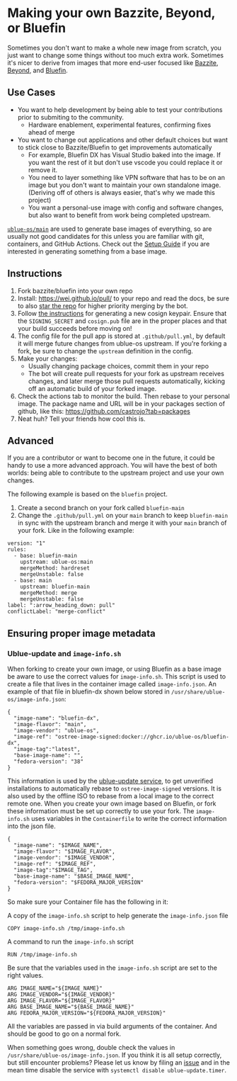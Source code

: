 # Making your own Bazzite, Beyond, or Bluefin
 
Sometimes you don't want to make a whole new image from scratch, you just want to change some things without too much extra work. Sometimes it's nicer to derive from images that more end-user focused like [Bazzite](https://github.com/ublue-os/bazzite), [Beyond](https://github.com/ublue-os/beyond), and [Bluefin](https://github.com/ublue-os/bluefin).
 
## Use Cases
 
- You want to help development by being able to test your contributions prior to submiting to the community.
    - Hardware enablement, experimental features, confirming fixes ahead of merge
- You want to change out applications and other default choices but want to stick close to Bazzite/Bluefin to get improvements automatically
    - For example, Bluefin DX has Visual Studio baked into the image. If you want the rest of it but don't use vscode you could replace it or remove it. 
    - You need to layer something like VPN software that has to be on an image but you don't want to maintain your own standalone image. (Deriving off of others is always easier, that's why we made this project)
    - You want a personal-use image with config and software changes, but also want to benefit from work being completed upstream.
 
[`ublue-os/main`](https://github.com/ublue-os/main) are used to generate base images of everything, so are usually not good candidates for this unless you are familiar with git, containers, and GitHub Actions. Check out the [Setup Guide](/tinker/setup/) if you are interested in generating something from a base image.

## Instructions
 
1. Fork bazzite/bluefin into your own repo
1. Install: https://wei.github.io/pull/ to your repo and read the docs, be sure to also [star the repo](https://github.com/wei/pull) for higher priority merging by the bot.
1. Follow [the instructions](/tinker/setup/manual/?h=signing#3-set-up-container-signing) for generating a new cosign keypair. Ensure that the `SIGNING_SECRET` and `cosign.pub` file are in the proper places and that your build succeeds before moving on!
1. The config file for the pull app is stored at `.github/pull.yml`, by default it will merge future changes from ublue-os upstream. If you're forking a fork, be sure to change the `upstream` definition in the config.
1. Make your changes:
   - Usually changing package choices, commit them in your repo
   - The bot will create pull requests for your fork as upstream receives changes, and later merge those pull requests automatically, kicking off an automatic build of your forked image.
1. Check the actions tab to monitor the build. Then rebase to your personal image. The package name and URL will be in your packages section of github, like this: https://github.com/castrojo?tab=packages
1. Neat huh? Tell your friends how cool this is. 

## Advanced
If you are a contributor or want to become one in the future, it could be handy to use a more advanced approach. You will have the best of both worlds: being able to contribute to the upstream project and use your own changes.

The following example is based on the `bluefin` project.

1. Create a second branch on your fork called `bluefin-main`
1. Change the `.github/pull.yml` on your `main` branch to keep `bluefin-main` in sync with the upstream branch and merge it with your `main` branch of your fork. Like in the following example:
```
version: "1"
rules:
  - base: bluefin-main
    upstream: ublue-os:main
    mergeMethod: hardreset
    mergeUnstable: false
  - base: main
    upstream: bluefin-main
    mergeMethod: merge
    mergeUnstable: false
label: ":arrow_heading_down: pull"
conflictLabel: "merge-conflict"
```

## Ensuring proper image metadata

### Ublue-update and `image-info.sh`

When forking to create your own image, or using Bluefin as a base image be aware to use the correct values for `image-info.sh`. This script is used to create a file that lives in the container image called `image-info.json`. An example of that file in bluefin-dx shown below stored in `/usr/share/ublue-os/image-info.json`:
```
{
  "image-name": "bluefin-dx",
  "image-flavor": "main",
  "image-vendor": "ublue-os",
  "image-ref": "ostree-image-signed:docker://ghcr.io/ublue-os/bluefin-dx",
  "image-tag":"latest",
  "base-image-name": "",
  "fedora-version": "38"
}
```

This information is used by the [ublue-update service](https://github.com/ublue-os/ublue-update/tree/main/files/usr/lib/systemd), to get unverified installations to automatically rebase to `ostree-image-signed` versions. It is also used by the offline ISO to rebase from a local image to the correct remote one. When you create your own image based on Bluefin, or fork these information must be set up correctly to use your fork. The `image-info.sh` uses variables in the `Containerfile` to write the correct information into the json file. 

```
{
  "image-name": "$IMAGE_NAME",
  "image-flavor": "$IMAGE_FLAVOR",
  "image-vendor": "$IMAGE_VENDOR",
  "image-ref": "$IMAGE_REF",
  "image-tag":"$IMAGE_TAG",
  "base-image-name": "$BASE_IMAGE_NAME",
  "fedora-version": "$FEDORA_MAJOR_VERSION"
}
```

So make sure your Container file has the following in it:

A copy of the `image-info.sh` script to help generate the `image-info.json` file

`COPY image-info.sh /tmp/image-info.sh`

A command to run the `image-info.sh` script

`RUN /tmp/image-info.sh`

Be sure that the variables used in the `image-info.sh` script are set to the right values.
```
ARG IMAGE_NAME="${IMAGE_NAME}"
ARG IMAGE_VENDOR="${IMAGE_VENDOR}"
ARG IMAGE_FLAVOR="${IMAGE_FLAVOR}"
ARG BASE_IMAGE_NAME="${BASE_IMAGE_NAME}"
ARG FEDORA_MAJOR_VERSION="${FEDORA_MAJOR_VERSION}"
```

All the variables are passed in via build arguments of the container. And should be good to go on a normal fork.

When something goes wrong, double check the values in `/usr/share/ublue-os/image-info.json`. If you think it is all setup correctly, but still encounter problems? Please let us know by filing an [issue](https://github.com/ublue-os/ublue-update/issues/new) and in the mean time disable the service with `systemctl disable ublue-update.timer`.
